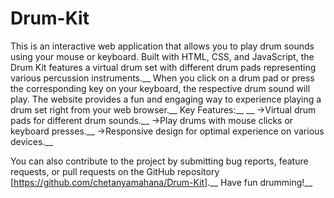 # Drum-Kit
This is an interactive web application that allows you to play drum sounds using your mouse or keyboard. Built with HTML, CSS, and JavaScript, the Drum Kit features a virtual drum set with different drum pads representing various percussion instruments.__
When you click on a drum pad or press the corresponding key on your keyboard, the respective drum sound will play. The website provides a fun and engaging way to experience playing a drum set right from your web browser.__
Key Features:__
__
->Virtual drum pads for different drum sounds.__
->Play drums with mouse clicks or keyboard presses.__
->Responsive design for optimal experience on various devices.__

You can also contribute to the project by submitting bug reports, feature requests, or pull requests on the GitHub repository [https://github.com/chetanyamahana/Drum-Kit].__
Have fun drumming!__
